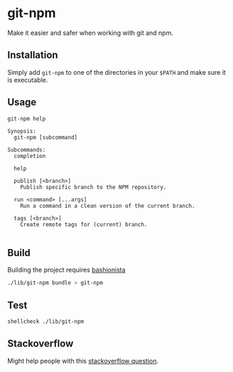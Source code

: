 # git-npm

Make it easier and safer when working with git and npm.

## Installation

Simply add `git-npm` to one of the directories in your `$PATH` and make sure it
is executable.

## Usage

```bash bash
git-npm help
```
```
Synopsis:
  git-npm [subcommand]

Subcommands:
  completion 
  
  help 
  
  publish [<branch>]
    Publish specific branch to the NPM repository.
  
  run <command> [...args]
    Run a command in a clean version of the current branch.
  
  tags [<branch>]
    Create remote tags for (current) branch.
  
```

## Build

Building the project requires [bashionista][1]

```bash bash
./lib/git-npm bundle > git-npm
```

## Test

```bash bash
shellcheck ./lib/git-npm
```

## Stackoverflow

Might help people with this [stackoverflow question][2].

[1]:https://github.com/bas080/bashionista
[2]:https://stackoverflow.com/questions/38460008/automate-git-commit-versioning-tag-by-npm-node/69396023#69396023

